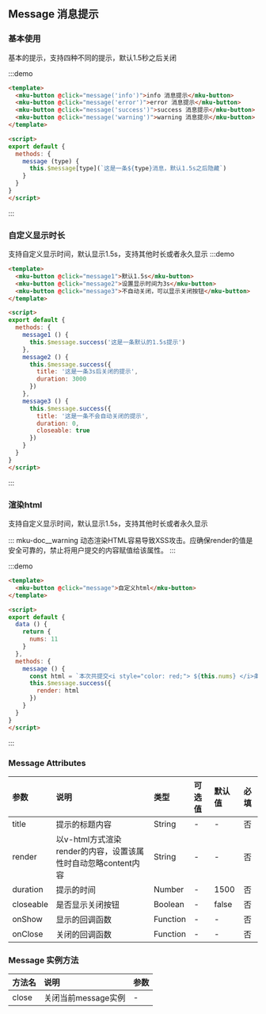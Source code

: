## Message 消息提示

### 基本使用
基本的提示，支持四种不同的提示，默认1.5秒之后关闭

:::demo
```html
<template>
  <mku-button @click="message('info')">info 消息提示</mku-button>
  <mku-button @click="message('error')">error 消息提示</mku-button>
  <mku-button @click="message('success')">success 消息提示</mku-button>
  <mku-button @click="message('warning')">warning 消息提示</mku-button>
</template>

<script>
export default {
  methods: {
    message (type) {
      this.$message[type](`这是一条${type}消息，默认1.5s之后隐藏`)
    }
  }
}
</script>
```
:::


### 自定义显示时长
支持自定义显示时间，默认显示1.5s，支持其他时长或者永久显示
:::demo
```html
<template>
  <mku-button @click="message1">默认1.5s</mku-button>
  <mku-button @click="message2">设置显示时间为3s</mku-button>
  <mku-button @click="message3">不自动关闭，可以显示关闭按钮</mku-button>
</template>

<script>
export default {
  methods: {
    message1 () {
      this.$message.success('这是一条默认的1.5s提示')
    },
    message2 () {
      this.$message.success({
        title: '这是一条3s后关闭的提示',
        duration: 3000
      })
    },
    message3 () {
      this.$message.success({
        title: '这是一条不会自动关闭的提示',
        duration: 0,
        closeable: true
      })
    }
  }
}
</script>
```
:::


### 渲染html
支持自定义显示时间，默认显示1.5s，支持其他时长或者永久显示

::: mku-doc__warning
动态渲染HTML容易导致XSS攻击。应确保render的值是安全可靠的，禁止将用户提交的内容赋值给该属性。
:::

:::demo
```html
<template>
  <mku-button @click="message">自定义html</mku-button>
</template>

<script>
export default {
  data () {
    return {
      nums: 11
    }
  },
  methods: {
    message () {
      const html = `本次共提交<i style="color: red;"> ${this.nums} </i>条数据`
      this.$message.success({
        render: html
      })
    }
  }
}
</script>
```
:::

### Message Attributes

| 参数      | 说明                                                          | 类型     | 可选值 | 默认值 | 必填 |
| :-------- | :------------------------------------------------------------ | :------- | :----- | :----- | :--- |
| title   | 提示的标题内容                                                | String   | -      | -      | 否   |
| render    | 以v-html方式渲染render的内容，设置该属性时自动忽略content内容 | String   | -      | -      | 否   |
| duration  | 提示的时间                                                    | Number   | -      | 1500   | 否   |
| closeable | 是否显示关闭按钮                                              | Boolean  | -      | false  | 否   |
| onShow    | 显示的回调函数                                                | Function | -      | -      | 否   |
| onClose   | 关闭的回调函数                                                | Function | -      | -      | 否   |

### Message 实例方法
| 方法名 | 说明                | 参数 |
| :----- | :------------------ | :--- |
| close  | 关闭当前message实例 | -    |
